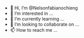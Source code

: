 - 👋 Hi, I’m @Nelsonfabianochieng
- 👀 I’m interested in ...
- 🌱 I’m currently learning ...
- 💞️ I’m looking to collaborate on ...
- 📫 How to reach me ...

<!---
Nelsonfabianochieng/Nelsonfabianochieng is a ✨ special ✨ repository because its `README.md` (this file) appears on your GitHub profile.
You can click the Preview link to take a look at your changes.
ou can leran a simple website from my Web
--->
